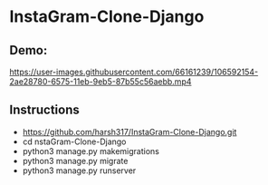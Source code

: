 # InstaGram-Clone-Django

## Demo:

https://user-images.githubusercontent.com/66161239/106592154-2ae28780-6575-11eb-9eb5-87b55c56aebb.mp4

## Instructions
- https://github.com/harsh317/InstaGram-Clone-Django.git
- cd nstaGram-Clone-Django
- python3 manage.py makemigrations
- python3 manage.py migrate
- python3 manage.py runserver
